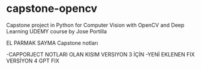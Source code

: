 # capstone-opencv
Capstone project in  Python for Computer Vision with OpenCV and Deep Learning UDEMY course by Jose Portilla


EL PARMAK SAYMA 
Capstone notları 

-CAPPORJECT NOTLARI OLAN KISIM VERSIYON 3 İÇİN
-YENİ EKLENEN FIX VERSİYON 4 GPT FIX
